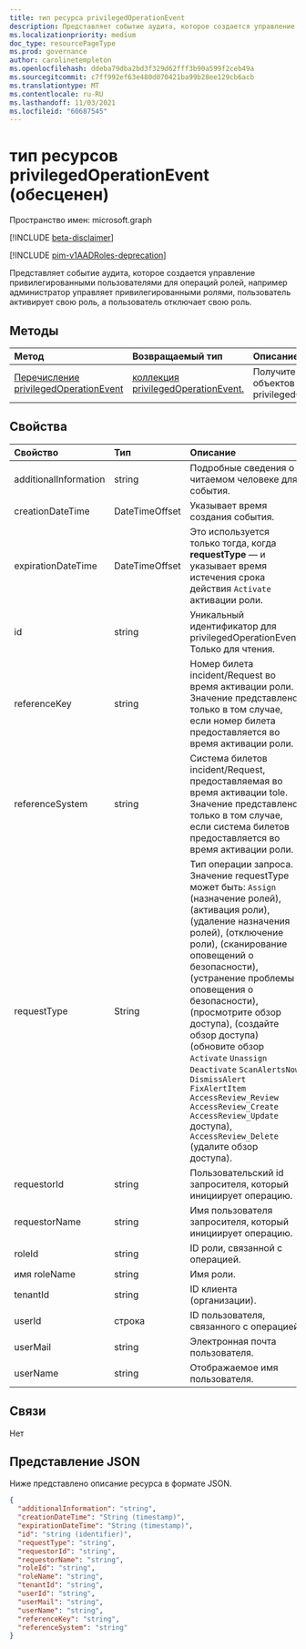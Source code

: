 ```yaml
---
title: тип ресурса privilegedOperationEvent
description: Представляет событие аудита, которое создается управление привилегированными пользователями для операций ролей, например администратор управляет привилегированными ролями, пользователь активирует свою роль, а пользователь отключает свою роль.
ms.localizationpriority: medium
doc_type: resourcePageType
ms.prod: governance
author: carolinetempleton
ms.openlocfilehash: ddeba79dba2bd3f329d62fff3b90a599f2ceb49a
ms.sourcegitcommit: c7ff992ef63e480d070421ba99b28ee129cb6acb
ms.translationtype: MT
ms.contentlocale: ru-RU
ms.lasthandoff: 11/03/2021
ms.locfileid: "60687545"
---
```

# <a name="privilegedoperationevent-resource-type-deprecated"></a>тип ресурсов privilegedOperationEvent (обесценен)

Пространство имен: microsoft.graph

[!INCLUDE [beta-disclaimer](../../includes/beta-disclaimer.md)]

[!INCLUDE [pim-v1AADRoles-deprecation](../../includes/pim-v1aadroles-deprecation.md)]

Представляет событие аудита, которое создается управление привилегированными пользователями для операций ролей, например администратор управляет привилегированными ролями, пользователь активирует свою роль, а пользователь отключает свою роль.


## <a name="methods"></a>Методы

| Метод           | Возвращаемый тип    |Описание|
|:---------------|:--------|:----------|
|[Перечисление privilegedOperationEvent](../api/privilegedoperationevent-list.md) | [коллекция privilegedOperationEvent.](privilegedoperationevent.md) |Получите коллекцию объектов privilegedOperationEvent.|

## <a name="properties"></a>Свойства
| Свойство     | Тип   |Описание|
|:---------------|:--------|:----------|
|additionalInformation|string|Подробные сведения о читаемом человеке для события.|
|creationDateTime|DateTimeOffset|Указывает время создания события.|
|expirationDateTime|DateTimeOffset|Это используется только тогда, когда **requestType** — и указывает время истечения срока действия `Activate` активации роли.|
|id|string|Уникальный идентификатор для privilegedOperationEvent. Только для чтения.|
|referenceKey|string|Номер билета incident/Request во время активации роли. Значение представлено только в том случае, если номер билета предоставляется во время активации роли.|
|referenceSystem|string|Система билетов incident/Request, предоставляемая во время активации tole. Значение представлено только в том случае, если система билетов предоставляется во время активации роли.|
|requestType|String|Тип операции запроса. Значение requestType может быть: `Assign` (назначение ролей), (активация роли), (удаление назначения ролей), (отключение роли), (сканирование оповещений о безопасности), (устранение проблемы оповещения о безопасности), (просмотрите обзор доступа), (создайте обзор доступа) (обновите обзор `Activate` `Unassign` `Deactivate` `ScanAlertsNow` `DismissAlert` `FixAlertItem`  `AccessReview_Review` `AccessReview_Create` `AccessReview_Update` доступа), `AccessReview_Delete` (удалите обзор доступа).|
|requestorId|string|Пользовательский id запросителя, который инициирует операцию.|
|requestorName|string|Имя пользователя запросителя, который инициирует операцию.|
|roleId|string|ID роли, связанной с операцией.|
|имя roleName|string|Имя роли.|
|tenantId|string|ID клиента (организации).|
|userId|строка|ID пользователя, связанного с операцией.|
|userMail|string|Электронная почта пользователя.|
|userName|string|Отображаемое имя пользователя.|

## <a name="relationships"></a>Связи
Нет


## <a name="json-representation"></a>Представление JSON

Ниже представлено описание ресурса в формате JSON.

<!-- {
  "blockType": "resource",
  "optionalProperties": [

  ],
  "@odata.type": "microsoft.graph.privilegedOperationEvent"
}-->

```json
{
  "additionalInformation": "string",
  "creationDateTime": "String (timestamp)",
  "expirationDateTime": "String (timestamp)",
  "id": "string (identifier)",
  "requestType": "string",
  "requestorId": "string",
  "requestorName": "string",
  "roleId": "string",
  "roleName": "string",
  "tenantId": "string",
  "userId": "string",
  "userMail": "string",
  "userName": "string",
  "referenceKey": "string",
  "referenceSystem": "string"
}

```

<!-- uuid: 8fcb5dbc-d5aa-4681-8e31-b001d5168d79
2015-10-25 14:57:30 UTC -->
<!--
{
  "type": "#page.annotation",
  "description": "privilegedOperationEvent resource",
  "keywords": "",
  "section": "documentation",
  "tocPath": "",
  "suppressions": []
}
-->


